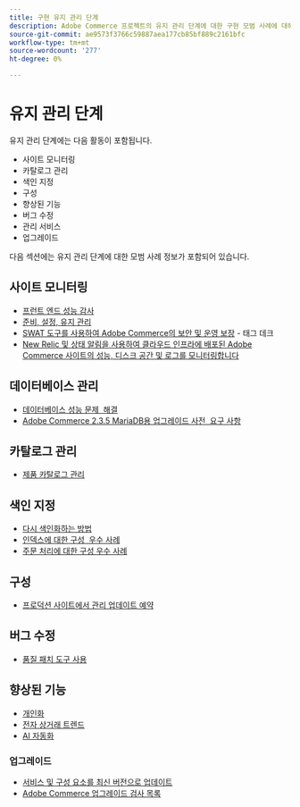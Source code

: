 ```yaml
---
title: 구현 유지 관리 단계
description: Adobe Commerce 프로젝트의 유지 관리 단계에 대한 구현 모범 사례에 대해 알아봅니다.
source-git-commit: ae9573f3766c59887aea177cb85bf889c2161bfc
workflow-type: tm+mt
source-wordcount: '277'
ht-degree: 0%

---
```



# 유지 관리 단계

유지 관리 단계에는 다음 활동이 포함됩니다.

- 사이트 모니터링
- 카탈로그 관리
- 색인 지정
- 구성
- 향상된 기능
- 버그 수정
- 관리 서비스
- 업그레이드

다음 섹션에는 유지 관리 단계에 대한 모범 사례 정보가 포함되어 있습니다.

## 사이트 모니터링

- [프런트 엔드 성능 감사](frontend-performance.md)
- [준비, 설정, 유지 관리](https://business.adobe.com/blog/basics/ready-set-maintain)
- [SWAT 도구를 사용하여 Adobe Commerce의 보안 및 운영 보장](https://experienceleague.adobe.com/docs/commerce-operations/tools/site-wide-analysis-tool/intro.html?lang=en#integrations-with-other-adobe-commerce-support-tools) - 태그 데크
- [New Relic 및 상태 알림을 사용하여 클라우드 인프라에 배포된 Adobe Commerce 사이트의 성능, 디스크 공간 및 로그를 모니터링합니다](https://experienceleague.adobe.com/docs/commerce-cloud-service/user-guide/monitor/performance.html)

## 데이터베이스 관리

- [데이터베이스 성능 문제 &#x200B; 해결](resolve-database-performance-issues.md)
- [Adobe Commerce 2.3.5 MariaDB용 업그레이드 사전 &#x200B; 요구 사항](commerce-235-upgrade-prerequisites-mariadb.md)

## 카탈로그 관리

<!-- Asset not yet integrated
- [Catalog Image Resizing](https://wiki.corp.adobe.com/x/oj4ykw) (wiki)
-->
- [제품 카탈로그 관리](https://www.gotostage.com/channel/fca90f7960be436f9b849215d9e06026/recording/2eea2782fc874047a020391000519f8b/watch?source=CHANNEL)

## 색인 지정

<!-- Asset not yet integrated
- [Reindexing - the safe way](https://wiki.corp.adobe.com/x/oj4ykw)(wiki)
-->
- [다시 색인화하는 방법](https://developer.adobe.com/commerce/php/development/components/indexing/#how-to-reindex)
- [인덱스에 대한 구성 &#x200B; 우수 사례](indexer-configuration.md)
- [주문 처리에 대한 구성 우수 사례](order-processing-configuration.md)

<!-- Asset not yet integrated from CTAG deck:
- Plan upsizing for planned traffic increases during promotions or holidays -->

## 구성

- [프로덕션 사이트에서 관리 업데이트 예약](scheduling-admin-updates-in-production.md)

<!-- Asset not yet integrated from CTAG deck: Planning for peak season and promotional periods (upsizing)-->

## 버그 수정

- [품질 패치 도구 사용](https://experienceleague.adobe.com/docs/commerce-operations/tools/quality-patches-tool/usage.html)

## 향상된 기능

- [개인화](https://www.gotostage.com/channel/fca90f7960be436f9b849215d9e06026/recording/e218545a77de490fb5102eca07d0580a/watch?source=CHANNEL)
- [전자 상거래 트렌드](https://www.gotostage.com/channel/fca90f7960be436f9b849215d9e06026/recording/9a772468d7b64409a3d5dff4d67e656d/watch?source=CHANNEL)
- [AI 자동화](https://www.gotostage.com/channel/fca90f7960be436f9b849215d9e06026/recording/27ae23699c2847be981a23ca098e548f/watch?source=CHANNEL)

### 업그레이드

- [서비스 및 구성 요소를 최신 버전으로 &#x200B; 업데이트](update-services.md)
- [Adobe Commerce 업그레이드 검사 &#x200B; 목록](upgrade-checklist.md)
